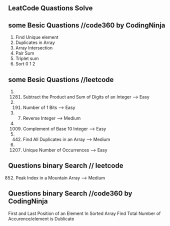 ## LeatCode Quastions Solve

## some Besic Quastions //code360 by CodingNinja

1. Find Unique element
2. Duplicates in Array
3. Array Intersection 
4. Pair Sum 
5. Triplet sum 
6. Sort 0 1 2 

## some Besic Quastions //leetcode
1. 1281. Subtract the Product and Sum of Digits of an Integer --> Easy
2. 191. Number of 1 Bits --> Easy
3. 7. Reverse Integer --> Medium
4. 1009. Complement of Base 10 Integer -->  Easy
5. 442. Find All Duplicates in an Array --> Medium
6. 1207. Unique Number of Occurrences --> Easy


## Questions binary Search // leetcode

852. Peak Index in a Mountain Array  --> Medium

## Questions binary Search //code360 by CodingNinja

First and Last Position of an Element In Sorted Array
Find Total Number of Accurence/element is Dublicate



 